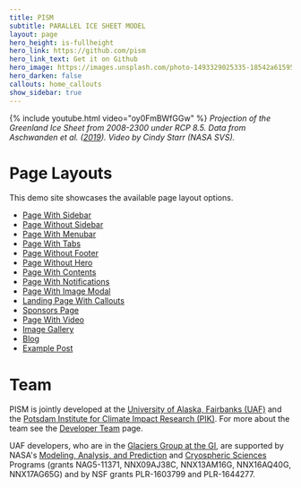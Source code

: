 ```yaml
---
title: PISM
subtitle: PARALLEL ICE SHEET MODEL
layout: page
hero_height: is-fullheight
hero_link: https://github.com/pism
hero_link_text: Get it on Github
hero_image: https://images.unsplash.com/photo-1493329025335-18542a61595f?ixid=MnwxMjA3fDB8MHxwaG90by1wYWdlfHx8fGVufDB8fHx8&ixlib=rb-1.2.1&auto=format&fit=crop&w=1934&q=80
hero_darken: false
callouts: home_callouts
show_sidebar: true
---
```


{% include youtube.html video="oy0FmBWfGGw" %}
*Projection of the Greenland Ice Sheet from 2008-2300 under RCP 8.5. Data from Aschwanden et al. ([2019](https://doi.org/10.1126/sciadv.aav9396)). Video by Cindy Starr (NASA SVS).*

# Page Layouts

This demo site showcases the available page layout options.

* [Page With Sidebar](templates/page-1/)
* [Page Without Sidebar](templates/page-2/)
* [Page With Menubar](templates/page-3/)
* [Page With Tabs](templates/page-4/)
* [Page Without Footer](templates/page-5/)
* [Page Without Hero](templates/page-without-hero/)
* [Page With Contents](templates/page-with-contents/)
* [Page With Notifications](templates/page-with-notification/)
* [Page With Image Modal](templates/page-with-image-modal/)
* [Landing Page With Callouts](templates/landing/)
* [Sponsors Page](templates/sponsors/)
* [Page With Video](templates/page-with-video/)
* [Image Gallery](templates/gallery/)
* [Blog](blog/)
* [Example Post](2020/05/08/creating-a-docs-site-with-bulma-clean-theme/)

# Team

PISM is jointly developed at the [University of Alaska, Fairbanks (UAF)](http://www.uaf.edu/) and the [Potsdam Institute for Climate Impact Research (PIK)](http://www.pik-potsdam.de/). For more about the team see the [Developer Team](team) page.

UAF developers, who are in the [Glaciers Group at the GI](https://glaciers.gi.alaska.edu), are supported by NASA's [Modeling, Analysis, and Prediction](http://map.nasa.gov/) and [Cryospheric Sciences](http://ice.nasa.gov/) Programs (grants NAG5-11371, NNX09AJ38C, NNX13AM16G, NNX16AQ40G, NNX17AG65G) and by NSF grants PLR-1603799 and PLR-1644277.